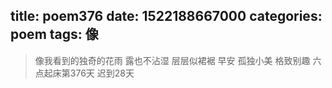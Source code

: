 title: poem376
date: 1522188667000
categories: poem
tags: 像
---
> 像我看到的独奇的花雨
露也不沾湿
层层似裙裾
早安
孤独小美
格致别趣
六点起床第376天 迟到28天